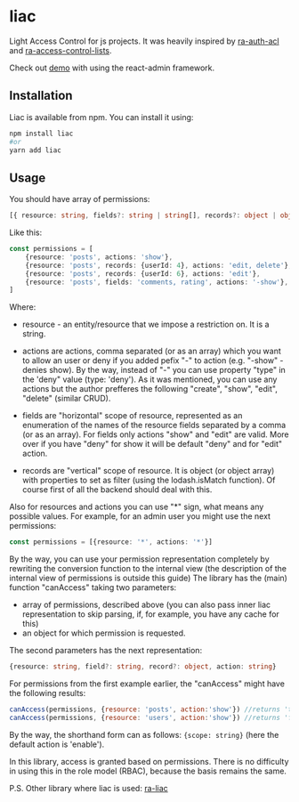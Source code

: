 # liac
Light Access Control for js projects. It was heavily inspired by [ra-auth-acl](https://github.com/marmelab/ra-auth-acl) and [ra-access-control-lists](https://github.com/andrico1234/ra-access-control-lists).

Check out [demo](https://tviv.github.io/ra-demo) with using the react-admin framework.

## Installation

Liac is available from npm. You can install it using:

```sh
npm install liac
#or
yarn add liac
```
## Usage
You should have array of permissions:
```typescript
[{ resource: string, fields?: string | string[], records?: object | object[], actions: string | string[], type?: 'allow' | 'deny' },...]
```

Like this:
```typescript
const permissions = [
    {resource: 'posts', actions: 'show'},
    {resource: 'posts', records: {userId: 4}, actions: 'edit, delete'},
    {resource: 'posts', records: {userId: 6}, actions: 'edit'},
    {resource: 'posts', fields: 'comments, rating', actions: '-show'},
]
```
Where:
- resource - an entity/resource that we impose a restriction on. It is a string.
- actions are actions, comma separated (or as an array) which you want to allow an user or deny if you added pefix "-" to action (e.g. "-show" - denies show). By the way, instead of "-" you can use property "type" in the 'deny" value (type: 'deny').
  As it was mentioned, you can use any actions but the author prefferes the following "create", "show", "edit", "delete" (similar CRUD).
- fields are "horizontal" scope of resource, represented as an enumeration of the names of the resource fields separated by a comma (or as an array). For fields only actions "show" and "edit" are valid. More over if you have "deny" for show it will be default "deny" and for "edit" action.

- records are "vertical" scope of resource. It is object (or object array) with properties to set as filter (using the lodash.isMatch function). Of course first of all the backend should deal with this.

Also for resources and actions you can use "*" sign, what means any possible values. For example, for an admin user you might use the next permissions:
```typescript
const permissions = [{resource: '*', actions: '*'}]
```

By the way, you can use your permission representation completely by rewriting the conversion function to the internal view (the description of the internal view of permissions is outside this guide)
The library has the (main) function "canAccess" taking two parameters:
- array of permissions, described above (you can also pass inner liac representation to skip parsing, if, for example, you  have any cache for this)
- an object for which permission is requested.

The second parameters has the next representation:
```typescript
{resource: string, field?: string, record?: object, action: string}
```
For permissions from the first example earlier, the "canAccess" might have the following results:
```javascript
canAccess(permissions, {resource: 'posts', action:'show'}) //returns 'true'
canAccess(permissions, {resource: 'users', action:'show'}) //returns 'false'
```
By the way, the shorthand form can as follows: ```{scope: string}``` (here the default action is 'enable').

In this library, access is granted based on permissions. There is no difficulty in using this in the role model (RBAC), because the basis remains the same.

P.S. Other library where liac is used: [ra-liac](https://github.com/tviv/liac/tree/master/ra-liac)